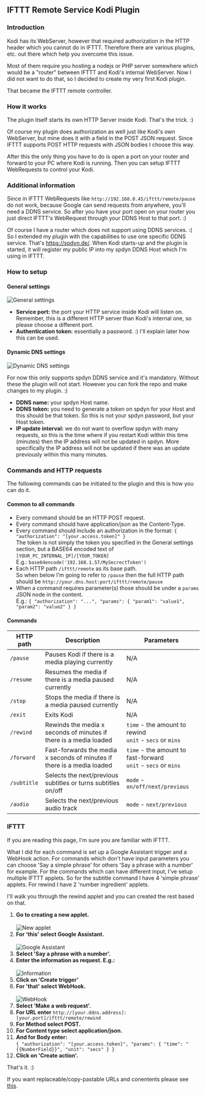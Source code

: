 ## IFTTT Remote Service Kodi Plugin

### Introduction

Kodi has its WebServer, however that required authorization in the HTTP header which you cannot do in IFTTT.
Therefore there are various plugins, etc. out there which help you overcome this issue.

Most of them require you hosting a nodejs or PHP server somewhere which would be a "router" between IFTTT and Kodi's internal WebServer.
Now I did not want to do that, so I decided to create my very first Kodi plugin.

That became the IFTTT remote controller.

### How it works

The plugin itself starts its own HTTP Server inside Kodi. That's the trick. :)

Of course my plugin does authorization as well just like Kodi's own WebServer, but mine does it with a field in the POST JSON request.
Since IFTTT supports POST HTTP requests with JSON bodies I choose this way.

After this the only thing you have to do is open a port on your router and forward to your PC where Kodi is running.
Then you can setup IFTTT WebRequests to control your Kodi.

### Additional information

Since in IFTTT WebRequests like ``http://192.168.0.45/ifttt/remote/pause`` do not work, because Google can send requests from anywhere, you'll need a DDNS service.
So after you have your port open on your router you just direct IFTTT's WebRequest through your DDNS Host to that port. :)

Of course I have a router which does not support using DDNS services. :(
So I extended my plugin with the capabilities to use one specific DDNS service. That's https://spdyn.de/.
When Kodi starts-up and the plugin is started, it will register my public IP into my spdyn DDNS Host which I'm using in IFTTT.

### How to setup

#### General settings

![General settings](pics/ss1.jpg?raw=true "General settings")

* __Service port:__ the port your HTTP service inside Kodi will listen on.
Remember, this is a different HTTP server than Kodi's internal one, so please choose a different port.
* __Authentication token:__ essentially a password. :) I'll explain later how this can be used.

#### Dynamic DNS settings

![Dynamic DNS settings](pics/ss2.jpg?raw=true "Dynamic DNS settings")

For now this only supports spdyn DDNS service and it's mandatory. Without these the plugin will not start.
However you can fork the repo and make changes to my plugin. :)

* __DDNS name:__ your spdyn Host name.
* __DDNS token:__ you need to generate a token on spdyn for your Host and this should be that token.
So this is not your spdyn password, but your Host token.
* __IP update interval:__ we do not want to overflow spdyn with many requests, so this is the time where if you restart Kodi within this time (minutes) then the IP address
will not be updated in spdyn. More specifically the IP address will not be updated if there was an update previously within this many minutes.

### Commands and HTTP requests

The following commands can be initiated to the plugin and this is how you can do it.

#### Common to all commands

* Every command should be an HTTP POST request.
* Every command should have application/json as the Content-Type.
* Every command should include an authorization in the format: ``{ "authorization": "[your.access.token]" }``<br/>
The token is not simply the token you specified in the General settings section, but a BASE64 encoded text of ``[YOUR_PC_INTERNAL_IP]/[YOUR_TOKEN]``<br/>
E.g.: ``base64encode('192.168.1.57/MySecrectToken')``
* Each HTTP path ``/ifttt/remote`` as its base path.<br/>
So when below I'm going to refer to `/pause` then the full HTTP path should be
``http://your.dns.host:port/ifttt/remote/pause``
* When a command requires parameter(s) those should be under a ``params`` JSON node in the content.<br/>
E.g.: ``{ "authorization": "...", "params": { "param1": "value1", "param2": "value2" } }``

#### Commands

HTTP path     | Description | Parameters
------------- | ----------- | ----------
``/pause``    | Pauses Kodi if there is a media playing currently | N/A
``/resume``   | Resumes the media if there is a media paused currently | N/A
``/stop``     | Stops the media if there is a media paused currently | N/A
``/exit``     | Exits Kodi | N/A
``/rewind``   | Rewinds the media x seconds of minutes if there is a media loaded | ``time`` - the amount to rewind<br/>``unit`` - ``secs`` or ``mins``
``/forward``  | Fast-forwards the media x seconds of minutes if there is a media loaded | ``time`` - the amount to fast-forward<br/>``unit`` - ``secs`` or ``mins``
``/subtitle`` | Selects the next/previous subtitles or turns subtitles on/off | ``mode`` - ``on/off/next/previous``
``/audio``    | Selects the next/previous audio track | ``mode`` - ``next/previous``

### IFTTT

If you are reading this page, I'm sure you are familiar with IFTTT.

What I did for each command is set up a Google Assistant trigger and a WebHook action.
For commands which don't have input parameters you can choose 'Say a simple phrase' for others 'Say a phrase with a number' for example.
For the commands which can have different input, I've setup multiple IFTTT applets.
So for the subtitle command I have 4 'simple phrase' applets.
For rewind I have 2 'number ingredient' applets.

I'll walk you through the rewind applet and you can created the rest based on that.

1. __Go to creating a new applet.__<br/><br/>
![New applet](pics/ss3.jpg?raw=true "New applet")
2. __For 'this' select Google Assistant.__<br/><br/>
![Google Assistant](pics/ss4.jpg?raw=true "Google Assistant")
3. __Select 'Say a phrase with a number'.__
4. __Enter the information as request. E.g.:__<br/><br/>
![Information](pics/ss5.jpg?raw=true "Information")
5. __Click on 'Create trigger'__
6. __For 'that' select WebHook.__<br/><br/>
![WebHook](pics/ss6.jpg?raw=true "WebHook")
7. __Select 'Make a web request'.__
8. __For URL enter__ ``http://[your.ddns.address]:[your.port]/ifttt/remote/rewind``
9. __For Method select POST.__
10. __For Content type select application/json.__
11. __And for Body enter:__<br/>
``{ "authorization": "[your.access.token]", "params": { "time": "{{NumberField}}", "unit": "secs" } }``
12. __Click on 'Create action'.__

That's it. :)

If you want replaceable/copy-pastable URLs and conentents please see [this](examples.txt).
